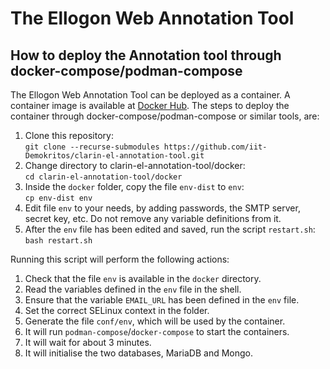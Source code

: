 # The Ellogon Web Annotation Tool
## How to deploy the Annotation tool through docker-compose/podman-compose
The Ellogon Web Annotation Tool can be deployed as a container. A container image is available at [Docker Hub](https://hub.docker.com/r/petasis/ellogon-web-annotation-tool).
The steps to deploy the container through docker-compose/podman-compose or similar tools, are:
1. Clone this repository:  
    `git clone --recurse-submodules https://github.com/iit-Demokritos/clarin-el-annotation-tool.git`
2. Change directory to clarin-el-annotation-tool/docker:  
    `cd clarin-el-annotation-tool/docker`
3. Inside the `docker` folder, copy the file `env-dist` to `env`:  
    `cp env-dist env`
4. Edit file `env` to your needs, by adding passwords, the SMTP server, secret key, etc. Do not remove any variable definitions from it.
5. After the `env` file has been edited and saved, run the script `restart.sh`:  
    `bash restart.sh`

Running this script will perform the following actions:
1. Check that the file `env` is available in the `docker` directory.
2. Read the variables defined in the `env` file in the shell.
3. Ensure that the variable `EMAIL_URL` has been defined in the `env` file.
4. Set the correct SELinux context in the folder.
5. Generate the file `conf/env`, which will be used by the container.
6. It will run `podman-compose`/`docker-compose` to start the containers.
7. It will wait for about 3 minutes.
8. It will initialise the two databases, MariaDB and Mongo.
